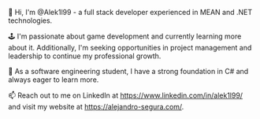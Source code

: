 🖖 Hi, I'm @Alek1l99 - a full stack developer experienced in MEAN and .NET technologies.

🕹️ I'm passionate about game development and currently learning more about it. Additionally, I'm seeking opportunities in project management and leadership to continue my professional growth.

🌱 As a software engineering student, I have a strong foundation in C# and always eager to learn more.

📫 Reach out to me on LinkedIn at https://www.linkedin.com/in/alek1l99/ and visit my website at https://alejandro-segura.com/.

<!---
Alek1l99/Alek1l99 is a ✨ special ✨ repository because its `README.md` (this file) appears on your GitHub profile.
You can click the Preview link to take a look at your changes.
--->
